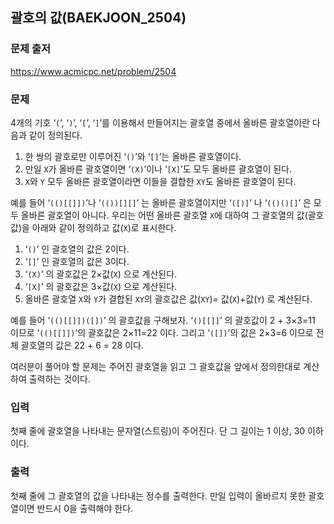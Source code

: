 ## 괄호의 값(BAEKJOON_2504)



### 문제 출저

https://www.acmicpc.net/problem/2504



### 문제

4개의 기호 ‘`(`’, ‘`)`’, ‘`[`’, ‘`]`’를 이용해서 만들어지는 괄호열 중에서 올바른 괄호열이란 다음과 같이 정의된다.

1. 한 쌍의 괄호로만 이루어진 ‘`()`’와 ‘`[]`’는 올바른 괄호열이다.
2. 만일 `X`가 올바른 괄호열이면 ‘`(X)`’이나 ‘`[X]`’도 모두 올바른 괄호열이 된다.
3. `X`와 `Y` 모두 올바른 괄호열이라면 이들을 결합한 `XY`도 올바른 괄호열이 된다.

예를 들어 ‘`(()[[]])`’나 ‘`(())[][]`’ 는 올바른 괄호열이지만 ‘`([)]`’ 나 ‘`(()()[]`’ 은 모두 올바른 괄호열이 아니다. 우리는 어떤 올바른 괄호열 `X`에 대하여 그 괄호열의 값(괄호값)을 아래와 같이 정의하고 값(`X`)로 표시한다.

1. ‘`()`’ 인 괄호열의 값은 2이다.
2. ‘`[]`’ 인 괄호열의 값은 3이다.
3. ‘`(X)`’ 의 괄호값은 2×값(`X`) 으로 계산된다.
4. ‘`[X]`’ 의 괄호값은 3×값(`X`) 으로 계산된다.
5. 올바른 괄호열 `X`와 `Y`가 결합된 `XY`의 괄호값은 값(`XY`)= 값(`X`)+값(`Y`) 로 계산된다.

예를 들어 ‘`(()[[]])([])`’ 의 괄호값을 구해보자. ‘`()[[]]`’ 의 괄호값이 2 + 3×3=11 이므로 ‘`(()[[]])`’의 괄호값은 2×11=22 이다. 그리고 ‘`([])`’의 값은 2×3=6 이므로 전체 괄호열의 값은 22 + 6 = 28 이다.

여러분이 풀어야 할 문제는 주어진 괄호열을 읽고 그 괄호값을 앞에서 정의한대로 계산하여 출력하는 것이다.



### 입력

첫째 줄에 괄호열을 나타내는 문자열(스트링)이 주어진다. 단 그 길이는 1 이상, 30 이하이다.



### 출력

첫째 줄에 그 괄호열의 값을 나타내는 정수를 출력한다. 만일 입력이 올바르지 못한 괄호열이면 반드시 0을 출력해야 한다.